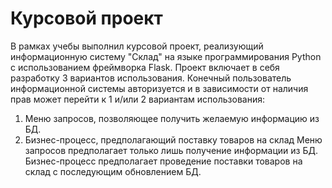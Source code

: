 # Курсовой проект
В рамках учебы выполнил курсовой проект, реализующий информационную систему "Склад"
на языке программирования Python с использованием фреймворка Flask.
Проект включает в себя разработку 3 вариантов использования.
Конечный пользователь информационной системы авторизуется и в зависимости от наличия
прав может перейти к 1 и/или 2 вариантам использования:
1) Меню запросов, позволяющее получить желаемую информацию из БД.
2) Бизнес-процесс, предполагающий поставку товаров на склад
Меню запросов предполагает только лишь получение информации из БД. Бизнес-процесс
предполагает проведение поставки товаров на склад с последующим обновлением БД.